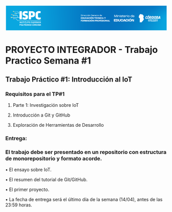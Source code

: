 ![alt text](../Recursos/Banner-ispc.png)

# PROYECTO INTEGRADOR - Trabajo Practico Semana #1

## Trabajo Práctico #1: Introducción al IoT

### Requisitos para el TP#1 

1. Parte 1: Investigación sobre IoT 

2. Introducción a Git y GitHub

3. Exploración de Herramientas de Desarrollo


### Entrega:  

### El trabajo debe ser presentado en un repositorio con estructura de monorepositorio y formato acorde.  

• El ensayo sobre IoT.  

• El resumen del tutorial de Git/GitHub.  

• El primer proyecto.  

• La fecha de entrega será el último día de la semana (14/04), antes de las 23:59 horas.  

